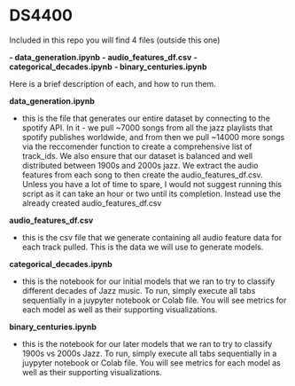 # DS4400

Included in this repo you will find 4 files (outside this one)

**- data_generation.ipynb**
**- audio_features_df.csv**
**- categorical_decades.ipynb**
**- binary_centuries.ipynb**


Here is a brief description of each, and how to run them.

**data_generation.ipynb**
  - this is the file that generates our entire dataset by connecting to the spotify API. In it - we pull ~7000 songs from all the jazz playlists that spotify   publishes worldwide, and from then we pull ~14000 more songs via the reccomender function to create a comprehensive list of track_ids. We also ensure that our dataset is balanced and well distributed between 1900s and 2000s jazz. We extract the audio features from each song to then create the audio_features_df.csv. Unless you have a lot of time to spare, I would not suggest running this script as it can take an hour or two until its completion. Instead use the already created audio_features_df.csv


**audio_features_df.csv**
  - this is the csv file that we generate containing all audio feature data for each track pulled. This is the data we will use to generate models.


**categorical_decades.ipynb**
  - this is the notebook for our initial models that we ran to try to classify different decades of Jazz music. To run, simply execute all tabs sequentially in a juypyter notebook or Colab file. You will see metrics for each model as well as their supporting visualizations.


**binary_centuries.ipynb**
  - this is the notebook for our later models that we ran to try to classify 1900s vs 2000s Jazz. To run, simply execute all tabs sequentially in a juypyter notebook or Colab file. You will see metrics for each model as well as their supporting visualizations.

